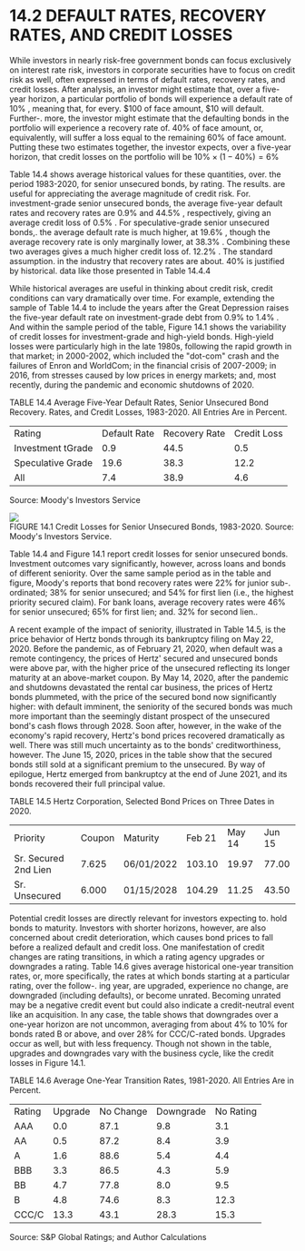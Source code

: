 # 14.2 DEFAULT RATES, RECOVERY RATES, AND CREDIT LOSSES  

While investors in nearly risk-free government bonds can focus exclusively on interest rate risk, investors in corporate securities have to focus on credit risk as well, often expressed in terms of default rates, recovery rates, and credit losses. After analysis, an investor might estimate that, over a five-year horizon, a particular portfolio of bonds will experience a default rate of $10\%$ , meaning that, for every. $\$100$ of face amount, $\$10$ will default. Further-. more, the investor might estimate that the defaulting bonds in the portfolio will experience a recovery rate of. $40\%$ of face amount, or, equivalently, will suffer a loss equal to the remaining $60\%$ of face amount. Putting these two estimates together, the investor expects, over a five-year horizon, that credit losses on the portfolio will be $10\%\times(1-40\%)=6\%$  

Table 14.4 shows average historical values for these quantities, over. the period 1983-2020, for senior unsecured bonds, by rating. The results. are useful for appreciating the average magnitude of credit risk. For. investment-grade senior unsecured bonds, the average five-year default rates and recovery rates are $0.9\%$ and $44.5\%$ , respectively, giving an average credit loss of $0.5\%$ . For speculative-grade senior unsecured bonds,. the average default rate is much higher, at $19.6\%$ , though the average recovery rate is only marginally lower, at $38.3\%$ . Combining these two averages gives a much higher credit loss of. $12.2\%$ . The standard assumption. in the industry that recovery rates are about. $40\%$ is justified by historical. data like those presented in Table 14.4.4  

While historical averages are useful in thinking about credit risk, credit conditions can vary dramatically over time. For example, extending the sample of Table 14.4 to include the years after the Great Depression raises the five-year default rate on investment-grade debt from $0.9\%$ to $1.4\%$ . And within the sample period of the table, Figure 14.1 shows the variability of credit losses for investment-grade and high-yield bonds. High-yield losses were particularly high in the late 1980s, following the rapid growth in that market; in 2000-2002, which included the "dot-com" crash and the failures of Enron and WorldCom; in the financial crisis of 2007-2009; in 2016, from stresses caused by low prices in energy markets; and, most recently, during the pandemic and economic shutdowns of 2020.  

TABLE 14.4 Average Five-Year Default Rates, Senior Unsecured Bond Recovery. Rates, and Credit Losses, 1983-2020. All Entries Are in Percent.   


<html><body><table><tr><td>Rating</td><td>Default Rate</td><td>Recovery Rate</td><td>Credit Loss</td></tr><tr><td>Investment tGrade</td><td>0.9</td><td>44.5</td><td>0.5</td></tr><tr><td>Speculative Grade</td><td>19.6</td><td>38.3</td><td>12.2</td></tr><tr><td>All</td><td>7.4</td><td>38.9</td><td>4.6</td></tr></table></body></html>

Source: Moody's Investors Service  

![](7100c4ab25220fd7e141b7f626c1effd82004d80b78cdc53da82fff4a6441a51.jpg)  
FIGURE 14.1 Credit Losses for Senior Unsecured Bonds, 1983-2020. Source: Moody's Investors Service.  

Table 14.4 and Figure 14.1 report credit losses for senior unsecured bonds. Investment outcomes vary significantly, however, across loans and bonds of different seniority. Over the same sample period as in the table and figure, Moody's reports that bond recovery rates were $22\%$ for junior sub-. ordinated; $38\%$ for senior unsecured; and $54\%$ for first lien (i.e., the highest priority secured claim). For bank loans, average recovery rates were $46\%$ for senior unsecured; $65\%$ for first lien; and. $32\%$ for second lien..  

A recent example of the impact of seniority, illustrated in Table 14.5, is the price behavior of Hertz bonds through its bankruptcy filing on May 22, 2020. Before the pandemic, as of February 21, 2020, when default was a remote contingency, the prices of Hertz' secured and unsecured bonds were above par, with the higher price of the unsecured reflecting its longer maturity at an above-market coupon. By May 14, 2020, after the pandemic and shutdowns devastated the rental car business, the prices of Hertz bonds plummeted, with the price of the secured bond now significantly higher: with default imminent, the seniority of the secured bonds was much more important than the seemingly distant prospect of the unsecured bond's cash flows through 2028. Soon after, however, in the wake of the economy's rapid recovery, Hertz's bond prices recovered dramatically as well. There was still much uncertainty as to the bonds' creditworthiness, however. The June 15, 2020, prices in the table show that the secured bonds still sold at a significant premium to the unsecured. By way of epilogue, Hertz emerged from bankruptcy at the end of June 2021, and its bonds recovered their full principal value.  

TABLE 14.5 Hertz Corporation, Selected Bond Prices on Three Dates in 2020.   


<html><body><table><tr><td>Priority</td><td>Coupon</td><td>Maturity</td><td>Feb 21</td><td>May 14</td><td>Jun 15</td></tr><tr><td>Sr. Secured 2nd Lien</td><td>7.625</td><td>06/01/2022</td><td>103.10</td><td>19.97</td><td>77.00</td></tr><tr><td>Sr. Unsecured</td><td>6.000</td><td>01/15/2028</td><td>104.29</td><td>11.25</td><td>43.50</td></tr></table></body></html>  

Potential credit losses are directly relevant for investors expecting to. hold bonds to maturity. Investors with shorter horizons, however, are also concerned about credit deterioration, which causes bond prices to fall before a realized default and credit loss. One manifestation of credit changes are rating transitions, in which a rating agency upgrades or downgrades a rating. Table 14.6 gives average historical one-year transition rates, or, more specifically, the rates at which bonds starting at a particular rating, over the follow-. ing year, are upgraded, experience no change, are downgraded (including defaults), or become unrated. Becoming unrated may be a negative credit event but could also indicate a credit-neutral event like an acquisition. In any case, the table shows that downgrades over a one-year horizon are not uncommon, averaging from about $4\%$ to $10\%$ for bonds rated B or above, and over $28\%$ for CCC/C-rated bonds. Upgrades occur as well, but with less frequency. Though not shown in the table, upgrades and downgrades vary with the business cycle, like the credit losses in Figure 14.1.  

TABLE 14.6  Average One-Year Transition Rates, 1981-2020. All Entries Are in Percent.   


<html><body><table><tr><td>Rating</td><td>Upgrade</td><td>No Change</td><td>Downgrade</td><td>No Rating</td></tr><tr><td>AAA</td><td>0.0</td><td>87.1</td><td>9.8</td><td>3.1</td></tr><tr><td>AA</td><td>0.5</td><td>87.2</td><td>8.4</td><td>3.9</td></tr><tr><td>A</td><td>1.6</td><td>88.6</td><td>5.4</td><td>4.4</td></tr><tr><td>BBB</td><td>3.3</td><td>86.5</td><td>4.3</td><td>5.9</td></tr><tr><td>BB</td><td>4.7</td><td>77.8</td><td>8.0</td><td>9.5</td></tr><tr><td>B</td><td>4.8</td><td>74.6</td><td>8.3</td><td>12.3</td></tr><tr><td>CCC/C</td><td>13.3</td><td>43.1</td><td>28.3</td><td>15.3</td></tr></table></body></html>

Source: S&P Global Ratings; and Author Calculations  
